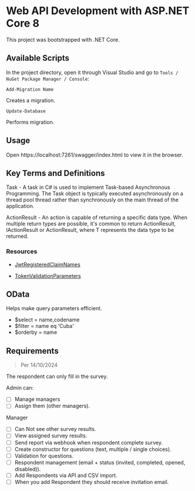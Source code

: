 # Web API Development with ASP.NET Core 8

This project was bootstrapped with .NET Core.

## Available Scripts

In the project directory, open it through Visual Studio and go to `Tools / NuGet Package Manager / Console`:

```
Add-Migration Name
```

Creates a migration.

```
Update-Database
```

Performs migration.

## Usage

Open https://localhost:7261/swagger/index.html to view it in the browser.

## Key Terms and Definitions

Task - A task in C# is used to implement Task-based Asynchronous Programming. The Task object is typically executed asynchronously on a thread pool thread rather than synchronously on the main thread of the application.

ActionResult - An action is capable of returning a specific data type. When multiple return types are possible, it's common to return ActionResult, IActionResult or ActionResult<T>, where T represents the data type to be returned.

### Resources

- [JwtRegisteredClaimNames](https://learn.microsoft.com/en-us/dotnet/api/system.identitymodel.tokens.jwt.jwtregisteredclaimnames?view=msal-web-dotnet-latest)

- [TokenValidationParameters](https://learn.microsoft.com/en-us/dotnet/api/microsoft.identitymodel.tokens.tokenvalidationparameters?view=msal-web-dotnet-latest)

## OData

Helps make query parameters efficient.

- $select = name,codename
- $filter = name eq 'Cuba'
- $orderby = name

## Requirements

> Per 14/10/2024

The respondent can only fill in the survey.

Admin can:
- [ ] Manage managers
- [ ] Assign them (other managers).

Manager
- [ ] Can Not see other survey results.
- [ ] View assigned survey results.
- [ ] Send report via webhook when respondent complete survey.
- [ ] Create constructor for questions (text, multiple / single choices).
- [ ] Validation for questions.
- [ ] Respondent management (email + status (invited, completed, opened, disabled)).
- [ ] Add Respondents via API and CSV import.
- [ ] When you add Respondent they should receive invitation email.